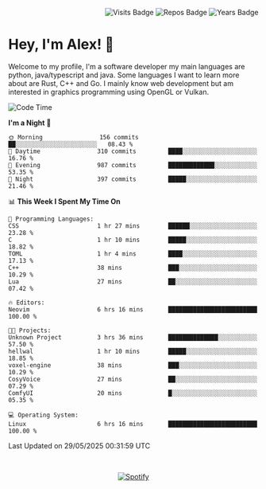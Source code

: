 <p align="right">
  <img src="https://badges.pufler.dev/visits/Alextibtab/Alextibtab" alt="Visits Badge">
  <img src="https://badges.pufler.dev/repos/Alextibtab/" alt="Repos Badge">
  <img src="https://badges.pufler.dev/years/Alextibtab/" alt="Years Badge">
</p>

<h1 align="left">Hey, I'm Alex! 💽 </h1>

Welcome to my profile, I'm a software developer my main languages are python, java/typescript and java. Some languages I want to learn more about are Rust, C++ and Go. I mainly know web development but am interested in graphics programming using OpenGL or Vulkan.

<!--START_SECTION:waka-->
![Code Time](http://img.shields.io/badge/Code%20Time-150%20hrs%2037%20mins-blue)

**I'm a Night 🦉** 

```text
🌞 Morning                156 commits         ██░░░░░░░░░░░░░░░░░░░░░░░   08.43 % 
🌆 Daytime                310 commits         ████░░░░░░░░░░░░░░░░░░░░░   16.76 % 
🌃 Evening                987 commits         █████████████░░░░░░░░░░░░   53.35 % 
🌙 Night                  397 commits         █████░░░░░░░░░░░░░░░░░░░░   21.46 % 
```


📊 **This Week I Spent My Time On** 

```text
💬 Programming Languages: 
CSS                      1 hr 27 mins        ██████░░░░░░░░░░░░░░░░░░░   23.28 % 
C                        1 hr 10 mins        █████░░░░░░░░░░░░░░░░░░░░   18.82 % 
TOML                     1 hr 4 mins         ████░░░░░░░░░░░░░░░░░░░░░   17.13 % 
C++                      38 mins             ███░░░░░░░░░░░░░░░░░░░░░░   10.29 % 
Lua                      27 mins             ██░░░░░░░░░░░░░░░░░░░░░░░   07.42 % 

🔥 Editors: 
Neovim                   6 hrs 16 mins       █████████████████████████   100.00 % 

🐱‍💻 Projects: 
Unknown Project          3 hrs 36 mins       ██████████████░░░░░░░░░░░   57.50 % 
hellwal                  1 hr 10 mins        █████░░░░░░░░░░░░░░░░░░░░   18.85 % 
voxel-engine             38 mins             ███░░░░░░░░░░░░░░░░░░░░░░   10.29 % 
CosyVoice                27 mins             ██░░░░░░░░░░░░░░░░░░░░░░░   07.29 % 
ComfyUI                  20 mins             █░░░░░░░░░░░░░░░░░░░░░░░░   05.35 % 

💻 Operating System: 
Linux                    6 hrs 16 mins       █████████████████████████   100.00 % 
```


 Last Updated on 29/05/2025 00:31:59 UTC
<!--END_SECTION:waka-->
&nbsp;<div align="center">
  [![Spotify](https://spotify-now-playing-wine-six.vercel.app/api/spotify?border_color=ffffff)](https://open.spotify.com/user/pmo1v2ejnt42kgp5jar5drtag)
</div>

